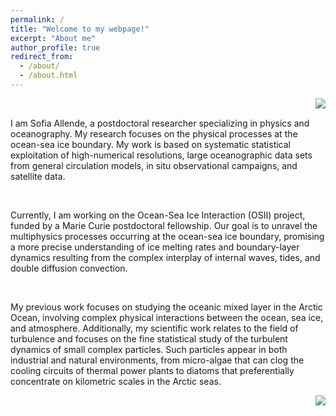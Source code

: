 ```yaml
---
permalink: /
title: "Welcome to my webpage!"
excerpt: "About me"
author_profile: true
redirect_from: 
  - /about/
  - /about.html
---
```


<img src="/images/20220309_SeaIceGreenland_2.jpg" align='right' />

<div>
    <br>
    <p>
     I am Sofia Allende, a postdoctoral researcher specializing in physics and oceanography. My research focuses on the physical processes at the ocean-sea ice boundary. My work is based on systematic statistical exploitation of high-numerical resolutions, large oceanographic data sets from general circulation models, in situ observational campaigns, and satellite data.
    </p>
    <br>
    <p>
    Currently, I am working on the Ocean-Sea Ice Interaction (OSII) project, funded by a Marie Curie postdoctoral fellowship. Our goal is to unravel the multiphysics processes occurring at the ocean-sea ice boundary, promising a more precise understanding of ice melting rates and boundary-layer dynamics resulting from the complex interplay of internal waves, tides, and double diffusion convection.
    </p>
    <br>
    <p>
    My previous work focuses on studying the oceanic mixed layer in the Arctic Ocean, involving complex physical interactions between the ocean, sea ice, and atmosphere. Additionally, my scientific work relates to the field of turbulence and focuses on the fine statistical study of the turbulent dynamics of small complex particles. Such particles appear in both industrial and natural environments, from micro-algae that can clog the cooling circuits of thermal power plants to diatoms that preferentially concentrate on kilometric scales in the Arctic seas. 
    </p>
    <p>
      <img src="/images/20220309_SeaIceGreenland_2.jpg" align='right' />
    </p>
</div>
